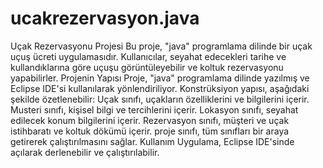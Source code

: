 # ucakrezervasyon.java
Uçak Rezervasyonu Projesi Bu proje, "java" programlama dilinde bir uçak uçuş ücreti uygulamasıdır. Kullanıcılar, seyahat edecekleri tarihe ve kullandıklarına göre uçuşu görüntüleyebilir ve koltuk rezervasyonu yapabilirler. Projenin Yapısı Proje, "java" programlama dilinde yazılmış ve Eclipse IDE'si kullanılarak yönlendiriliyor. Konstrüksiyon yapısı, aşağıdaki şekilde özetlenebilir: Uçak sınıfı, uçakların özelliklerini ve bilgilerini içerir. Musteri sınıfı, kişisel bilgi ve tercihlerini içerir. Lokasyon sınıfı, seyahat edilecek konum bilgilerini içerir. Rezervasyon sınıfı, müşteri ve uçak istihbaratı ve koltuk dökümü içerir. proje sınıfı, tüm sınıfları bir araya getirerek çalıştırılmasını sağlar. Kullanım Uygulama, Eclipse IDE'sinde açılarak derlenebilir ve çalıştırılabilir.
